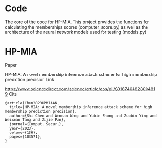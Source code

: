 # Code
The core of the code for HP-MIA.
This project provides the functions for calculating the memberships scores (computer_score.py) as well as the architecture of the neural network models used for testing (models.py).

# HP-MIA
Paper

HP-MIA: A novel membership inference attack scheme for high membership prediction precision
Link

https://www.sciencedirect.com/science/article/abs/pii/S0167404823004819
Cite

```
@article{Chen2023HPMIAAN,
  title={HP-MIA: A novel membership inference attack scheme for high membership prediction precision},
  author={Shi Chen and Wennan Wang and Yubin Zhong and Zuobin Ying and Weixuan Tang and Zijie Pan},
  journal={Comput. Secur.},
  year={2023},
  volume={136},
  pages={103571},
}
```
